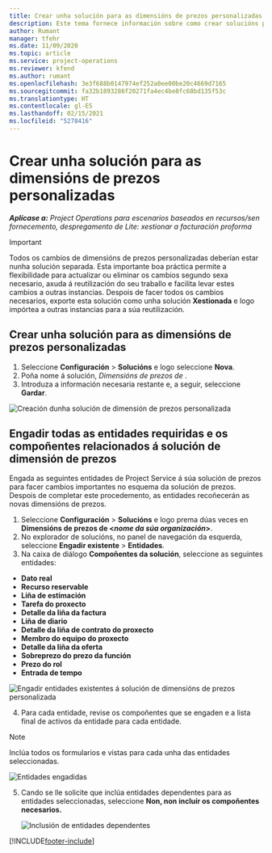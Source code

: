 ```yaml
---
title: Crear unha solución para as dimensións de prezos personalizadas
description: Este tema fornece información sobre como crear solucións para dimensións de prezos personalizadas.
author: Rumant
manager: tfehr
ms.date: 11/09/2020
ms.topic: article
ms.service: project-operations
ms.reviewer: kfend
ms.author: rumant
ms.openlocfilehash: 3e3f688b0147974ef252a0ee00be20c4669d7165
ms.sourcegitcommit: fa32b1893286f20271fa4ec4be8fc68bd135f53c
ms.translationtype: HT
ms.contentlocale: gl-ES
ms.lasthandoff: 02/15/2021
ms.locfileid: "5278416"
---
```

# <a name="create-a-solution-for-custom-pricing-dimensions"></a>Crear unha solución para as dimensións de prezos personalizadas

 _**Aplícase a:** Project Operations para escenarios baseados en recursos/sen fornecemento, despregamento de Lite: xestionar a facturación proforma_ 

>[!IMPORTANT]
>Todos os cambios de dimensións de prezos personalizadas deberían estar nunha solución separada. Esta importante boa práctica permite a flexibilidade para actualizar ou eliminar os cambios segundo sexa necesario, axuda á reutilización do seu traballo e facilita levar estes cambios a outras instancias. Despois de facer todos os cambios necesarios, exporte esta solución como unha solución **Xestionada** e logo impórtea a outras instancias para a súa reutilización.

## <a name="create-a-solution-for-custom-pricing-dimensions"></a>Crear unha solución para as dimensións de prezos personalizadas

1.  Seleccione **Configuración** > **Solucións** e logo seleccione **Nova**.
2.  Poña nome á solución, *Dimensións de prezos de <your organization name>*.
3. Introduza a información necesaria restante e, a seguir, seleccione **Gardar**.

  ![Creación dunha solución de dimensión de prezos personalizada](./media/Creation-of-custom-pricing-dimension-solution.png)
 
## <a name="add-all-required-entities-and-related-components-to-the-pricing-dimension-solution"></a>Engadir todas as entidades requiridas e os compoñentes relacionados á solución de dimensión de prezos

Engada as seguintes entidades de Project Service á súa solución de prezos para facer cambios importantes no esquema da solución de prezos. Despois de completar este procedemento, as entidades recoñecerán as novas dimensións de prezos.

1.  Seleccione **Configuración** > **Solucións** e logo prema dúas veces en **Dimensións de prezos de <*nome da súa organización*>**.
2.  No explorador de solucións, no panel de navegación da esquerda, seleccione **Engadir existente** > **Entidades**.
3.  Na caixa de diálogo **Compoñentes da solución**, seleccione as seguintes entidades:
 
   - **Dato real**
   - **Recurso reservable**
   - **Liña de estimación**
   - **Tarefa do proxecto**
   - **Detalle da liña da factura**
   - **Liña de diario**
   - **Detalle da liña de contrato do proxecto**
   - **Membro do equipo do proxecto**
   - **Detalle da liña da oferta**
   - **Sobreprezo do prezo da función**
   - **Prezo do rol**
   - **Entrada de tempo**
 
   ![Engadir entidades existentes á solución de dimensións de prezos personalizada](./media/Existing-entities-to-PD-solution.png)
 
 4. Para cada entidade, revise os compoñentes que se engaden e a lista final de activos da entidade para cada entidade. 

   >[!NOTE]
   > Inclúa todos os formularios e vistas para cada unha das entidades seleccionadas.

  ![Entidades engadidas](./media/solution-component-selection.png)


5.  Cando se lle solicite que inclúa entidades dependentes para as entidades seleccionadas, seleccione **Non, non incluír os compoñentes necesarios.**

    ![Inclusión de entidades dependentes](./media/Do-not-include-required.png)


[!INCLUDE[footer-include](../includes/footer-banner.md)]